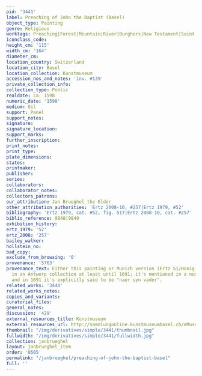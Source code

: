 ```yaml
---
pid: '3441'
label: Preaching of John the Baptist (Basel)
object_type: Painting
genre: Religious
worktags: Preaching|Forest|Mountain|River|Burghers|New Testament|Saint
iconclass_code:
height_cm: '115'
width_cm: '164'
diameter_cm:
location_country: Switzerland
location_city: Basel
location_collection: Kunstmuseum
accession_nos_and_notes: 'inv. #139'
private_collection_info:
collection_type: Public
realdate: ca. 1598
numeric_date: '1598'
medium: Oil
support: Panel
support_notes:
signature:
signature_location:
support_marks:
further_inscription:
print_notes:
print_type:
plate_dimensions:
states:
printmaker:
publisher:
series:
collaborators:
collaborator_notes:
collectors_patrons:
our_attribution: Jan Brueghel the Elder
other_attribution_authorities: 'Ertz 2008-10, #257|Ertz 1979, #52'
bibliography: 'Ertz 1979, cat. #52, fig. 517|Ertz 2008-10, cat. #257'
biblio_reference: 9848|9849
exhibition_history:
ertz_1979: '52'
ertz_2008: '257'
bailey_walker:
hollstein_no:
bad_copy:
exclude_from_browsing: '0'
provenance: '5763'
provenance_text: Either this painting or Munich version (Ertz 51/Honig) was evidently
  in an Antwerp collection at least until 1691; it's mentioned in a number of inventories
  and in 1691 it's explicitly said to be "naer syn vader".
related_works: '3444'
related_works_notes:
copies_and_variants:
curatorial_files:
general_notes:
discussion: '429'
external_resources_title: Kunstmuseum
external_resources_url: http://sammlungonline.kunstmuseumbasel.ch/eMuseumPlus
thumbnail: "/img/derivatives/simple/3441/thumbnail.jpg"
fullwidth: "/img/derivatives/simple/3441/fullwidth.jpg"
collection: janbrueghel
layout: janbrueghel_item
order: '0505'
permalink: "/janbrueghel/preaching-of-john-the-baptist-basel"
full: ''
---
```

